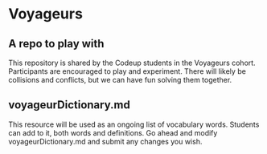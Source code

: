# Voyageurs
## A repo to play with

This repository is shared by the Codeup students in the Voyageurs cohort. Participants are encouraged to play and experiment. There will likely be collisions and conflicts, but we can have fun solving them together.


## voyageurDictionary.md
This resource will be used as an ongoing list of vocabulary words. Students can add to it, both words and definitions. Go ahead and modify voyageurDictionary.md and submit any changes you wish.

